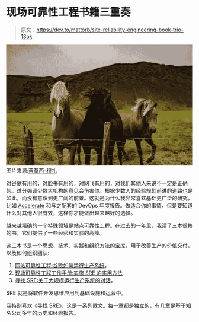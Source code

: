 # 现场可靠性工程书籍三重奏

> 原文：<https://dev.to/mattorb/site-reliability-engineering-book-trio-13ok>

[![Site Reliability Engineering Book Trio](img/ce783ce5cf608f3d08aed4cb34c68f4f.png)](https://res.cloudinary.com/practicaldev/image/fetch/s--kEQjrZ8v--/c_limit%2Cf_auto%2Cfl_progressive%2Cq_auto%2Cw_880/https://mattorb.com/conteimg/2019/09/timothy-muza-%40timothymuza-4F42IqLRjf4-unsplash.jpg) 图片来源:[蒂莫西-穆扎](https://unsplash.com/@timothymuza)

对谷歌有用的，对脸书有用的，对网飞有用的，对我们其他人来说不一定是正确的。过分强调少数大机构的意见会伤害你。根据少数人的经验规划前进的道路也是如此，而没有意识到更广阔的前景。这就是为什么我非常喜欢基础更广泛的研究，比如 [Accelerate](https://www.amazon.com/Accelerate-Software-Performing-Technology-Organizations/dp/1942788339) 和与之配套的 DevOps 年度报告。做适合你的事情，但是要知道什么对其他人很有效，这样你才能做出越来越好的选择。

越来越精确的一个特殊领域是站点可靠性工程。在过去的一年里，我读了三本很棒的书，它们提供了一些经验和实验的高峰。

这三本书是一个思想、技术、实践和组织方法的宝库，用于改善生产的价值交付，以及如何组织团队:

1.  [网站可靠性工程:谷歌如何运行生产系统](https://www.amazon.com/Site-Reliability-Engineering-Production-Systems/dp/149192912X)，
2.  [现场可靠性工程工作手册:实施 SRE 的实用方法](https://www.amazon.com/Site-Reliability-Workbook-Practical-Implement/dp/1492029505/)
3.  [寻找 SRE:关于大规模运行生产系统的对话](https://www.amazon.com/Seeking-SRE-Conversations-Running-Production/dp/1491978864)。

SRE 就是将软件开发思维应用到基础设施和运营中。

我特别喜欢《寻找 SRE》，这是一系列散文。每一章都是独立的，有几章是基于知名公司多年的历史和经验报告。